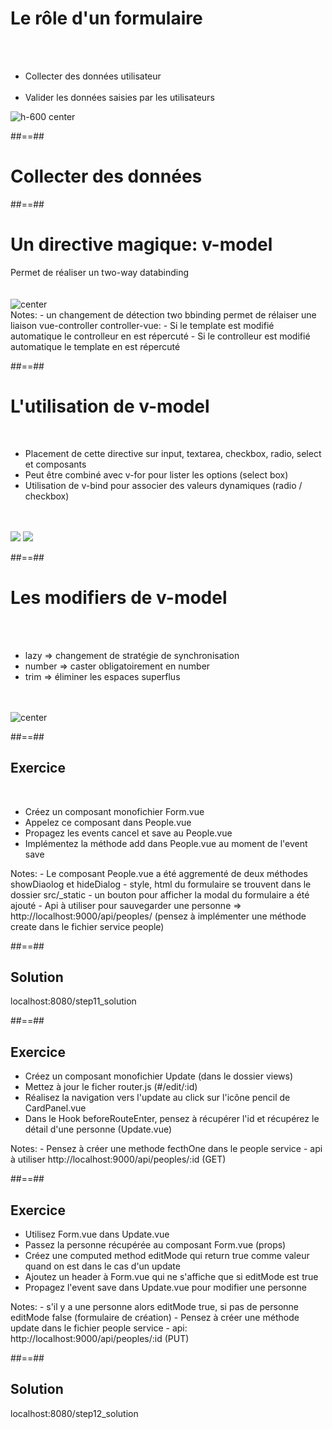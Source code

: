 <!-- .slide: class="sfeir-basic-slide" -->
# Le rôle d'un formulaire
<br><br>
<div class="flex-row">
    <ul>
        <li>Collecter des données utilisateur</li><br>
        <li>Valider les données saisies par les utilisateurs</li>
    </ul>
    <img alt="h-600 center" src="assets/images/school/forms/google_forms.png">
</div>

##==##

<!-- .slide: class="transition-white sfeir-bg-pink" -->
# Collecter des données

##==##

<!-- .slide: class="sfeir-basic-slide" -->
# Un directive magique: v-model
<div>
    <div>Permet de réaliser un</strong> two-way databinding</strong></div><br><br>
    <img alt="center" src="assets/images/school/forms/v-model_basic.png">
</div>
Notes:
 - un changement de détection two bbinding permet de rélaiser une liaison vue-controller controller-vue:
  - Si le template est modifié automatique le controlleur en est répercuté
  - Si le controlleur est modifié automatique le template en est répercuté

##==##

<!-- .slide: class="sfeir-basic-slide" -->
# L'utilisation de v-model
<br>
<div>
    <ul>
        <li>Placement de cette directive sur input, textarea, checkbox, radio, select et composants</li>
        <li>Peut être combiné avec v-for pour lister les options (select box)</li>
        <li>Utilisation de v-bind pour associer des valeurs dynamiques (radio / checkbox)</li>
    </ul><br><br>
    <div class="flex-row">
        <img src="assets/images/school/forms/checkbox.png">
        <img src="assets/images/school/forms/radio.png">
    </div>
</div>

##==##

<!-- .slide: class="sfeir-basic-slide" -->
# Les modifiers de v-model
<br><br>
<ul>
    <li>lazy => changement de stratégie de synchronisation</li>
    <li>number => caster obligatoirement en number</li>
    <li>trim => éliminer les espaces superflus</li>
</ul>
<br><br>
<img alt="center" src="assets/images/school/forms/v-model_modificators.png">

##==##

<!-- .slide: class="sfeir-bg-pink exercice" -->
## Exercice
<br>
<ul>
    <li>Créez un composant monofichier Form.vue</li>
    <li>Appelez ce composant dans People.vue</li>
    <li>Propagez les events cancel et save au People.vue</li>
    <li>Implémentez la méthode add dans People.vue au moment de l'event save</li>
</ul>
Notes:
 - Le composant People.vue a été aggrementé de deux méthodes showDiaolog et hideDialog
 - style, html du formulaire se trouvent dans le dossier src/_static
 - un bouton pour afficher la modal du formulaire a été ajouté
 - Api à utiliser pour sauvegarder une personne => http://localhost:9000/api/peoples/ (pensez à implémenter une méthode create dans le fichier service people)

 ##==##

 <!-- .slide: class="sfeir-bg-blue exercice" -->
 ## Solution
 <span class="full-center">localhost:8080/step11_solution</span>

 ##==##

 <!-- .slide: class="sfeir-bg-pink exercice" -->
 ## Exercice
<ul>
    <li>Créez un composant monofichier Update (dans le dossier views)</li>
    <li>Mettez à jour le ficher router.js (#/edit/:id)</li>
    <li>Réalisez la navigation vers l'update au click sur l'icône pencil de CardPanel.vue</li>
    <li>Dans le Hook beforeRouteEnter, pensez à récupérer l'id et récupérez le détail d'une personne (Update.vue)</li>
</ul>
Notes:
 - Pensez à créer une methode fecthOne dans le people service
 - api à utiliser http://localhost:9000/api/peoples/:id (GET)

 ##==##

 <!-- .slide: class="sfeir-bg-pink exercice" -->
 ## Exercice
<ul>
    <li>Utilisez Form.vue dans Update.vue</li>
    <li>Passez la personne récupérée au composant Form.vue (props)</li>
    <li>Créez une computed method editMode qui return true comme valeur quand on est dans le cas d'un update</li>
    <li>Ajoutez un header à Form.vue qui ne s'affiche que si editMode est true</li>
    <li>Propagez l'event save dans Update.vue pour modifier une personne</li>
</ul>
Notes:
 - s'il y a une personne alors editMode true, si pas de personne editMode false (formulaire de création)
 - Pensez à créer une méthode update dans le fichier people service
 - api:  http://localhost:9000/api/peoples/:id (PUT)

 ##==##

 <!-- .slide: class="sfeir-bg-blue exercice" -->
 ## Solution
 <span class="full-center">localhost:8080/step12_solution</span>
